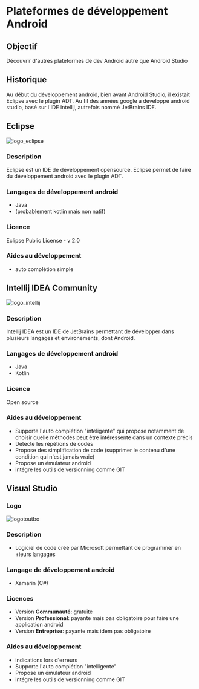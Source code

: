# Plateformes de développement Android
## Objectif
Découvrir d'autres plateformes de dev Android autre que Android Studio

## Historique
Au début du développement android, bien avant Android Studio, il existait Eclipse avec le plugin ADT. Au fil des années google a développé android studio, basé sur l'IDE intellij, autrefois nommé JetBrains IDE.

## Eclipse
![logo_eclipse](https://cdn.neow.in/news/images/uploaded/2016/04/eclipse-logo-new_story.jpg)
### Description
Eclipse est un IDE de développement opensource. Eclipse permet de faire du développement android avec le plugin ADT.

### Langages de développement android
- Java
- (probablement kotlin mais non natif)
### Licence
Eclipse Public License - v 2.0

### Aides au développement
- auto complétion simple

## Intellij IDEA Community
![logo_intellij](https://confluence.jetbrains.com/download/attachments/10818/IDEADEV?version=6&modificationDate=1449747979000&api=v2)
### Description
Intellij IDEA est un IDE de JetBrains permettant de développer dans plusieurs langages et environements, dont Android.

### Langages de développement android
- Java
- Kotlin

### Licence
Open source

### Aides au développement
- Supporte l'auto complétion "inteligente" qui propose notamment de choisir quelle méthodes peut être intéressente dans un contexte précis
- Détecte les répétions de codes
- Propose des simplification de code (supprimer le contenu d'une condition qui n'est jamais vraie)
- Propose un émulateur android
- intégre les outils de versionning comme GIT

## Visual Studio
### Logo
![logotoutbo](https://blog.jeremylandon.com/images/logo/visualstudio.png)

### Description
- Logiciel de code créé par Microsoft permettant de programmer en +ieurs langages

### Langage de développement android
- Xamarin (C#)

### Licences
- Version __Communauté__: gratuite
- Version __Professional__: payante mais pas obligatoire pour faire une application android
- Version __Entreprise__: payante mais idem pas obligatoire

### Aides au développement
- indications lors d'erreurs
- Supporte l'auto complétion "intelligente"
- Propose un émulateur android
- intégre les outils de versionning comme GIT

